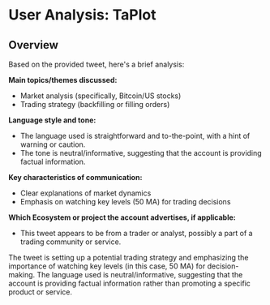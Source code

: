 # User Analysis: TaPlot

## Overview

Based on the provided tweet, here's a brief analysis:

**Main topics/themes discussed:**
- Market analysis (specifically, Bitcoin/US stocks)
- Trading strategy (backfilling or filling orders)

**Language style and tone:**
- The language used is straightforward and to-the-point, with a hint of warning or caution.
- The tone is neutral/informative, suggesting that the account is providing factual information.

**Key characteristics of communication:**
- Clear explanations of market dynamics
- Emphasis on watching key levels (50 MA) for trading decisions

**Which Ecosystem or project the account advertises, if applicable:**
- This tweet appears to be from a trader or analyst, possibly a part of a trading community or service.

The tweet is setting up a potential trading strategy and emphasizing the importance of watching key levels (in this case, 50 MA) for decision-making. The language used is neutral/informative, suggesting that the account is providing factual information rather than promoting a specific product or service.